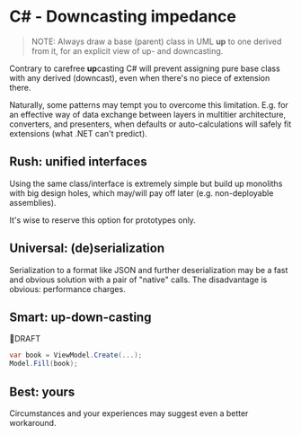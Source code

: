# C# - Downcasting impedance

> NOTE: Always draw a base (parent) class in UML **up** to one derived from it, for an explicit view of up- and downcasting.

Contrary to carefree **up**casting C# will prevent assigning pure base class with any derived (downcast), even when there's no piece of extension there.

Naturally, some patterns may tempt you to overcome this limitation. E.g. for an effective way of data exchange between layers in multitier architecture, converters, and presenters, when defaults or auto-calculations will safely fit extensions (what .NET can't predict).

## Rush: unified interfaces

Using the same class/interface is extremely simple but build up monoliths with big design holes, which may/will pay off later (e.g. non-deployable assemblies).

It's wise to reserve this option for prototypes only.

## Universal: (de)serialization

Serialization to a format like JSON and further deserialization may be a fast and obvious solution with a pair of "native" calls. The disadvantage is obvious:  performance charges.

## Smart: up-down-casting

🚧DRAFT
```csharp
var book = ViewModel.Create(...);
Model.Fill(book);

```

## Best: yours

Circumstances and your experiences may suggest even a better workaround.
